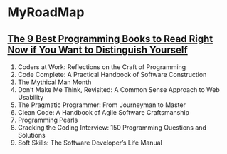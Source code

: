 # MyRoadMap

## [The 9 Best Programming Books to Read Right Now if You Want to Distinguish Yourself](https://www.codingdojo.com/blog/9-best-programming-books-read-right-now-want-distinguish/)
1. Coders at Work: Reflections on the Craft of Programming
2. Code Complete: A Practical Handbook of Software Construction
3. The Mythical Man Month
4. Don’t Make Me Think, Revisited: A Common Sense Approach to Web Usability
5. The Pragmatic Programmer: From Journeyman to Master
6. Clean Code: A Handbook of Agile Software Craftsmanship
7. Programming Pearls
8. Cracking the Coding Interview: 150 Programming Questions and Solutions
9. Soft Skills: The Software Developer’s Life Manual

